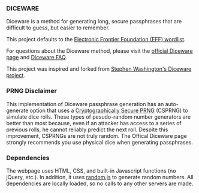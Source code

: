 ### DICEWARE

Diceware is a method for generating long, secure passphrases that are difficult to guess, but easier to remember.

This project defaults to the [Electronic Frontier Foundation (EFF) wordlist](https://www.eff.org/deeplinks/2016/07/new-wordlists-random-passphrases).

For questions about the Diceware method, please visit the [official Diceware page](http://diceware.com) and [Diceware FAQ](http://world.std.com/%7Ereinhold/dicewarefaq.html).

This project was inspired and forked from [Stephen Washington's Diceware project](https://github.com/stephenwashington/diceware).

### PRNG Disclaimer

This implementation of Diceware passphrase generation has an auto-generate option that uses a [Cryptographically Secure PRNG](https://en.wikipedia.org/wiki/Cryptographically_secure_pseudorandom_number_generator) (CSPRNG) to simulate dice rolls. These types of pesudo-random number generators are better than most because, even if an attacker has access to a series of previous rolls, he cannot reliably predict the next roll. Despite this improvement, CSPRNGs are not truly random. The Offical Diceware page strongly recommends you use physical dice when generating passphrases.

### Dependencies

The webpage uses HTML, CSS, and built-in Javascript functions (no jQuery, etc.). In addition, it uses [random.js](https://github.com/ckknight/random-js) to generate random numbers. All dependencies are locally loaded, so no calls to any other servers are made.
